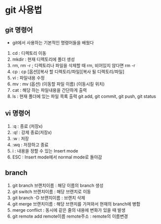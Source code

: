 # git 사용법

## git 명령어
- git에서 사용하는 기본적인 명령어들을 배웠다
1. cd : 디렉토리 이동
2. mkdir : 현재 디렉토리에 폴더 생성
3. rm, rm -r ; 디렉토리나 파일을 삭제할 때 rm, 비어있지 않다면 rm -r
4. cp : cp [옵션][복사 할 디렉토리/파일][복사 될 디렉토리/파일]
5. vi : 파일내용 수정
6. mv : mv (옵션) (이동할 파일 이름) (이동시킬 위치)
7. cat : 해당 하는 파일내용을 간단하게 출력
8. ls : 현재 폴더에 있는 파일 목록 출력
git add, git commit, git push, git status 

## vi 명령어
1. :q : 종료 (저장x)
2. :q! : 강제 종료(저장x)
3. :w : 저장
4. :wq : 저장하고 종료
5. i : 내용을 정할 수 있는 Insert mode
6. ESC : Insert mode에서 normal mode로 돌아감

## branch
1. git branch 브랜치이름 : 해당 이름의 branch 생성
2. git switch 브랜치이름 : 해당 브랜치로 이동
3. git branch -D 브랜치이름 : 브랜치 삭제
4. git merge 브랜치이름 : 해당 브랜치를 가져와서 현재의 branch에 병합
5. merge conflict : 동시에 같은 줄의 내용에 변화가 있을 때 발생
6. git remote add remote이름 remote주소 : remote의 이름변경

